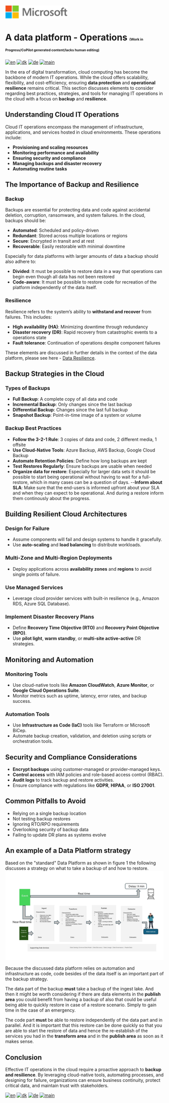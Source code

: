 ![microsoft](../images/microsoft.png)

# A data platform - Operations <span style="font-size:8pt;">(Work in Progress/CoPilot generated content/lacks human editing)

[![en](https://img.shields.io/badge/lang-en-blue.svg)](Operations.md)
[![dk](https://img.shields.io/badge/lang-da-red.svg)](Operations-da.md)
[![de](https://img.shields.io/badge/lang-de-yellow.svg)](Operations-de.md)
[![main](https://img.shields.io/badge/main-document-green.svg)](../README.md)

In the era of digital transformation, cloud computing has become the backbone of modern IT operations. While the cloud offers scalability, flexibility, and cost-efficiency, ensuring **data protection** and **operational resilience** remains critical. This section discusses elements to consider regarding best practices, strategies, and tools for managing IT operations in the cloud with a focus on **backup** and **resilience**.

## Understanding Cloud IT Operations

Cloud IT operations encompass the management of infrastructure, applications, and services hosted in cloud environments. These operations include:

- **Provisioning and scaling resources**
- **Monitoring performance and availability**
- **Ensuring security and compliance**
- **Managing backups and disaster recovery**
- **Automating routine tasks**

## The Importance of Backup and Resilience

### Backup

Backups are essential for protecting data and code against accidental deletion, corruption, ransomware, and system failures. In the cloud, backups should be:

- **Automated**: Scheduled and policy-driven
- **Redundant**: Stored across multiple locations or regions
- **Secure**: Encrypted in transit and at rest
- **Recoverable**: Easily restorable with minimal downtime

Especially for data platforms with larger amounts of data a backup should also adhere to:

- **Divided**: It must be possible to restore data in a way that operations can begin even though all data has not been restored
- **Code-aware**: It must be possible to restore code for recreation of the platform independently of the data itself.

### Resilience

Resilience refers to the system’s ability to **withstand and recover** from failures. This includes:

- **High availability (HA)**: Minimizing downtime through redundancy
- **Disaster recovery (DR)**: Rapid recovery from catastrophic events to a operations state
- **Fault tolerance**: Continuation of operations despite component failures

These elements are discussed in further details in the context of the data platform, please see here - [Data Resilience](../Operations/Ops-Data-Resilience.md).

## Backup Strategies in the Cloud

### Types of Backups

- **Full Backup**: A complete copy of all data and code
- **Incremental Backup**: Only changes since the last backup
- **Differential Backup**: Changes since the last full backup
- **Snapshot Backup**: Point-in-time image of a system or volume

### Backup Best Practices

- **Follow the 3-2-1 Rule**: 3 copies of data and code, 2 different media, 1 offsite
- **Use Cloud-Native Tools**: Azure Backup, AWS Backup, Google Cloud Backup
- **Automate Retention Policies**: Define how long backups are kept
- **Test Restores Regularly**: Ensure backups are usable when needed
- **Organize data for restore**: Especially for larger data sets it should be possible to start being operational without having to wait for a full-restore, which in many
                                 cases can be a question of days.
--**Inform about SLA**: Make sure that the end-users is informed upfront about your SLA and when they can expect to be operational. And during a restore inform them continously about
                        the progress.

## Building Resilient Cloud Architectures

### Design for Failure

- Assume components will fail and design systems to handle it gracefully.
- Use **auto-scaling** and **load balancing** to distribute workloads.

### Multi-Zone and Multi-Region Deployments

- Deploy applications across **availability zones** and **regions** to avoid single points of failure.

### Use Managed Services

- Leverage cloud provider services with built-in resilience (e.g., Amazon RDS, Azure SQL Database).

### Implement Disaster Recovery Plans

- Define **Recovery Time Objective (RTO)** and **Recovery Point Objective (RPO)**.
- Use **pilot light**, **warm standby**, or **multi-site active-active** DR strategies.

## Monitoring and Automation

### Monitoring Tools

- Use cloud-native tools like **Amazon CloudWatch**, **Azure Monitor**, or **Google Cloud Operations Suite**.
- Monitor metrics such as uptime, latency, error rates, and backup success.

### Automation Tools

- Use **Infrastructure as Code (IaC)** tools like Terraform or Microsoft BiCep.
- Automate backup creation, validation, and deletion using scripts or orchestration tools.

## Security and Compliance Considerations

- **Encrypt backups** using customer-managed or provider-managed keys.
- **Control access** with IAM policies and role-based access control (RBAC).
- **Audit logs** to track backup and restore activities.
- Ensure compliance with regulations like **GDPR**, **HIPAA**, or **ISO 27001**.

## Common Pitfalls to Avoid

- Relying on a single backup location
- Not testing backup restores
- Ignoring RTO/RPO requirements
- Overlooking security of backup data
- Failing to update DR plans as systems evolve

## An example of a Data Platform strategy

Based on the "standard" Data Platform as shown in figure 1 the following discusses a strategy on what to take a backup of and how to restore.
![figure 5](../images/english/Slide5.JPG)

Because the discussed data platform relies on automation and infrastructure as code, code besides of the data itself is an important part of the backup strategy.

The data part of the backup **must** take a backup of the ingest lake. And then it might be worth considering if there are data elements in the **publish area** you
could benefit from having a backup of also that could be useful being able to quickly restore in case of a restore scenario. Simply to gain time in the case of an emergency.

The code part **must** be able to restore independently of the data part and in parallel. And it is important that this restore can be done quickly so that you are able to start the restore 
of data and hence the re-establish of the services you had in the **transform area** and in the **publish area** as soon as it makes sense.

## Conclusion

Effective IT operations in the cloud require a proactive approach to **backup and resilience**. By leveraging cloud-native tools, automating processes, and designing for failure,
organizations can ensure business continuity, protect critical data, and maintain trust with stakeholders.

[![en](https://img.shields.io/badge/lang-en-blue.svg)](Operations.md)
[![dk](https://img.shields.io/badge/lang-da-red.svg)](Operations-da.md)
[![de](https://img.shields.io/badge/lang-de-yellow.svg)](Operations-de.md)
[![main](https://img.shields.io/badge/main-document-green.svg)](../README.md)
